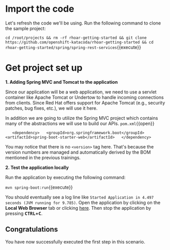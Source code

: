 # Import the code

Let's refresh the code we'll be using. Run the following command to clone the sample project:

`cd /root/projects && rm -rf rhoar-getting-started && git clone https://github.com/openshift-katacoda/rhoar-getting-started && cd rhoar-getting-started/spring/spring-rest-services`{{execute}}

# Get project set up

**1. Adding Spring MVC and Tomcat to the application**

Since our application will be a web application, we need to use a servlet container like Apache Tomcat or Undertow to handle incoming connections from clients. Since Red Hat offers support for Apache Tomcat (e.g., security patches, bug fixes, etc.), we will use it here. 

In addition we are going to utilize the Spring MVC project which contains many of the abstractions we will use to build our APIs. ``pom.xml``{{open}}

`    <dependency>  
      <groupId>org.springframework.boot</groupId>  
      <artifactId>spring-boot-starter-web</artifactId>  
    </dependency>
`

You may notice that there is no `<version>` tag here. That's because the version numbers are managed and automatically derived by the BOM mentioned in the previous trainings. 

**2. Test the application locally**

Run the application by executing the following command:

``mvn spring-boot:run``{{execute}}

You should eventually see a log line like `Started Application in 4.497 seconds (JVM running for 9.785)`. Open the application by clicking on the **Local Web Browser** tab or clicking [here](https://[[CLIENT_SUBDOMAIN]]-8080-[[KATACODA_HOST]].environments.katacoda.com/). Then stop the application by pressing **<kbd>CTRL</kbd>+<kbd>C</kbd>**.

## Congratulations

You have now successfully executed the first step in this scenario. 
